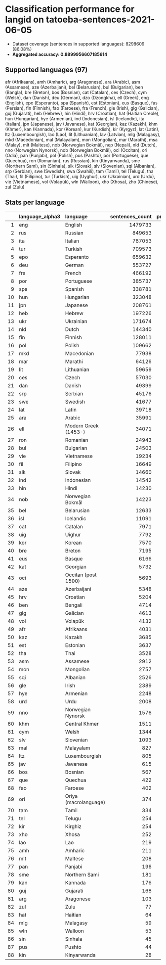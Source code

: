 # Classification performance for langid on tatoeba-sentences-2021-06-05

- Dataset coverage (sentences in supported languages): 8298609 (86.08%)
- **Aggregated accuracy: 0.8899956607185614**

## Supported languages (97)
afr (Afrikaans), amh (Amharic), arg (Aragonese), ara (Arabic), asm (Assamese), aze (Azerbaijani), bel (Belarusian), bul (Bulgarian), ben (Bangla), bre (Breton), bos (Bosnian), cat (Catalan), ces (Czech), cym (Welsh), dan (Danish), deu (German), dzo (Dzongkha), ell (Greek), eng (English), epo (Esperanto), spa (Spanish), est (Estonian), eus (Basque), fas (Persian), fin (Finnish), fao (Faroese), fra (French), gle (Irish), glg (Galician), guj (Gujarati), heb (Hebrew), hin (Hindi), hrv (Croatian), hat (Haitian Creole), hun (Hungarian), hye (Armenian), ind (Indonesian), isl (Icelandic), ita (Italian), jpn (Japanese), jav (Javanese), kat (Georgian), kaz (Kazakh), khm (Khmer), kan (Kannada), kor (Korean), kur (Kurdish), kir (Kyrgyz), lat (Latin), ltz (Luxembourgish), lao (Lao), lit (Lithuanian), lav (Latvian), mlg (Malagasy), mkd (Macedonian), mal (Malayalam), mon (Mongolian), mar (Marathi), msa (Malay), mlt (Maltese), nob (Norwegian Bokmål), nep (Nepali), nld (Dutch), nno (Norwegian Nynorsk), nob (Norwegian Bokmål), oci (Occitan), ori (Odia), pan (Punjabi), pol (Polish), pus (Pashto), por (Portuguese), que (Quechua), ron (Romanian), rus (Russian), kin (Kinyarwanda), sme (Northern Sami), sin (Sinhala), slk (Slovak), slv (Slovenian), sqi (Albanian), srp (Serbian), swe (Swedish), swa (Swahili), tam (Tamil), tel (Telugu), tha (Thai), fil (Filipino), tur (Turkish), uig (Uyghur), ukr (Ukrainian), urd (Urdu), vie (Vietnamese), vol (Volapük), wln (Walloon), xho (Xhosa), zho (Chinese), zul (Zulu)

## Stats per language
|    | language_alpha3   | language              |   sentences_count |   precision |   recall |    f1 |      tp |    fp |      tn |     fn |
|---:|:------------------|:----------------------|------------------:|------------:|---------:|------:|--------:|------:|--------:|-------:|
|  1 | eng               | English               |           1479733 |       0.953 |    0.973 | 0.941 | 1439789 | 70832 | 6748044 |  39944 |
|  2 | rus               | Russian               |            849653 |       0.966 |    0.823 | 0.875 |  699008 | 24596 | 7424360 | 150645 |
|  3 | ita               | Italian               |            787053 |       0.954 |    0.885 | 0.898 |  696690 | 33674 | 7477882 |  90363 |
|  4 | tur               | Turkish               |            709573 |       0.995 |    0.919 | 0.953 |  652061 |  3202 | 7585834 |  57512 |
|  5 | epo               | Esperanto             |            659632 |       0.983 |    0.854 | 0.907 |  563174 |  9712 | 7629265 |  96458 |
|  6 | deu               | German                |            553727 |       0.950 |    0.974 | 0.938 |  539237 | 28349 | 7716533 |  14490 |
|  7 | fra               | French                |            466192 |       0.897 |    0.935 | 0.870 |  436032 | 49971 | 7782446 |  30160 |
|  8 | por               | Portuguese            |            385737 |       0.915 |    0.822 | 0.832 |  317068 | 29566 | 7883306 |  68669 |
|  9 | spa               | Spanish               |            338781 |       0.784 |    0.837 | 0.728 |  283448 | 78313 | 7881515 |  55333 |
| 10 | hun               | Hungarian             |            323048 |       0.977 |    0.929 | 0.942 |  300114 |  7043 | 7968518 |  22934 |
| 11 | jpn               | Japanese              |            208761 |       0.997 |    1.000 | 0.997 |  208702 |   585 | 8089263 |     59 |
| 12 | heb               | Hebrew                |            197226 |       1.000 |    0.999 | 1.000 |  197110 |    14 | 8101369 |    116 |
| 13 | ukr               | Ukrainian             |            171674 |       0.748 |    0.774 | 0.675 |  132961 | 44688 | 8082247 |  38713 |
| 14 | nld               | Dutch                 |            144340 |       0.869 |    0.901 | 0.830 |  130115 | 19610 | 8134659 |  14225 |
| 15 | fin               | Finnish               |            128011 |       0.941 |    0.931 | 0.909 |  119175 |  7527 | 8163071 |   8836 |
| 16 | pol               | Polish                |            109662 |       0.944 |    0.977 | 0.933 |  107088 |  6349 | 8182598 |   2574 |
| 17 | mkd               | Macedonian            |             77938 |       0.582 |    0.482 | 0.443 |   37554 | 27012 | 8193659 |  40384 |
| 18 | mar               | Marathi               |             64126 |       0.988 |    0.700 | 0.815 |   44902 |   563 | 8233920 |  19224 |
| 19 | lit               | Lithuanian            |             59659 |       0.774 |    0.915 | 0.747 |   54565 | 15938 | 8223012 |   5094 |
| 20 | ces               | Czech                 |             57030 |       0.879 |    0.837 | 0.809 |   47732 |  6594 | 8234985 |   9298 |
| 21 | dan               | Danish                |             49399 |       0.739 |    0.602 | 0.594 |   29753 | 10483 | 8238727 |  19646 |
| 22 | srp               | Serbian               |             45176 |       0.214 |    0.392 | 0.184 |   17727 | 64947 | 8188486 |  27449 |
| 23 | swe               | Swedish               |             41677 |       0.782 |    0.802 | 0.713 |   33438 |  9345 | 8247587 |   8239 |
| 24 | lat               | Latin                 |             39718 |       0.939 |    0.196 | 0.322 |    7803 |   509 | 8258382 |  31915 |
| 25 | ara               | Arabic                |             35991 |       0.999 |    0.950 | 0.973 |   34184 |    46 | 8262572 |   1807 |
| 26 | ell               | Modern Greek (1453-)  |             34071 |       1.000 |    1.000 | 1.000 |   34071 |    15 | 8264523 |      0 |
| 27 | ron               | Romanian              |             24943 |       0.637 |    0.906 | 0.617 |   22605 | 12867 | 8260799 |   2338 |
| 28 | bul               | Bulgarian             |             24503 |       0.209 |    0.624 | 0.197 |   15278 | 57734 | 8216372 |   9225 |
| 29 | vie               | Vietnamese            |             19234 |       0.956 |    0.998 | 0.955 |   19192 |   886 | 8278489 |     42 |
| 30 | fil               | Filipino              |             16649 |       0.876 |    0.792 | 0.786 |   13181 |  1860 | 8280100 |   3468 |
| 31 | slk               | Slovak                |             14660 |       0.525 |    0.690 | 0.470 |   10119 |  9140 | 8274809 |   4541 |
| 32 | ind               | Indonesian            |             14542 |       0.528 |    0.731 | 0.481 |   10632 |  9494 | 8274573 |   3910 |
| 33 | hin               | Hindi                 |             14230 |       0.420 |    0.901 | 0.410 |   12825 | 17727 | 8266652 |   1405 |
| 34 | nob               | Norwegian Bokmål      |             14223 |       0.305 |    0.770 | 0.292 |   10958 | 24918 | 8259468 |   3265 |
| 35 | bel               | Belarusian            |             12633 |       0.437 |    0.879 | 0.424 |   11106 | 14321 | 8271655 |   1527 |
| 36 | isl               | Icelandic             |             11091 |       0.874 |    0.929 | 0.846 |   10300 |  1484 | 8286034 |    791 |
| 37 | cat               | Catalan               |              7971 |       0.200 |    0.720 | 0.193 |    5739 | 22950 | 8267688 |   2232 |
| 38 | uig               | Uighur                |              7792 |       0.961 |    0.989 | 0.956 |    7707 |   316 | 8290501 |     85 |
| 39 | kor               | Korean                |              7570 |       0.989 |    1.000 | 0.989 |    7568 |    83 | 8290956 |      2 |
| 40 | bre               | Breton                |              7195 |       0.423 |    0.630 | 0.377 |    4535 |  6179 | 8285235 |   2660 |
| 41 | eus               | Basque                |              6166 |       0.324 |    0.866 | 0.316 |    5338 | 11150 | 8281293 |    828 |
| 42 | kat               | Georgian              |              5732 |       0.997 |    0.996 | 0.995 |    5710 |    19 | 8292858 |     22 |
| 43 | oci               | Occitan (post 1500)   |              5693 |       0.341 |    0.505 | 0.292 |    2873 |  5547 | 8287369 |   2820 |
| 44 | aze               | Azerbaijani           |              5348 |       0.233 |    0.756 | 0.224 |    4044 | 13343 | 8279918 |   1304 |
| 45 | hrv               | Croatian              |              5204 |       0.155 |    0.650 | 0.149 |    3384 | 18473 | 8274932 |   1820 |
| 46 | ben               | Bengali               |              4714 |       0.659 |    0.977 | 0.654 |    4605 |  2380 | 8291515 |    109 |
| 47 | glg               | Galician              |              4613 |       0.066 |    0.520 | 0.064 |    2400 | 33789 | 8260207 |   2213 |
| 48 | vol               | Volapük               |              4132 |       0.554 |    0.265 | 0.313 |    1093 |   880 | 8293597 |   3039 |
| 49 | afr               | Afrikaans             |              4031 |       0.300 |    0.462 | 0.255 |    1861 |  4338 | 8290240 |   2170 |
| 50 | kaz               | Kazakh                |              3685 |       0.368 |    0.943 | 0.364 |    3476 |  5968 | 8288956 |    209 |
| 51 | est               | Estonian              |              3637 |       0.226 |    0.689 | 0.215 |    2505 |  8560 | 8286412 |   1132 |
| 52 | tha               | Thai                  |              3528 |       0.998 |    1.000 | 0.998 |    3528 |     7 | 8295074 |      0 |
| 53 | asm               | Assamese              |              2912 |       0.853 |    0.227 | 0.348 |     662 |   114 | 8295583 |   2250 |
| 54 | mon               | Mongolian             |              2757 |       0.288 |    0.950 | 0.286 |    2618 |  6463 | 8289389 |    139 |
| 55 | sqi               | Albanian              |              2526 |       0.764 |    0.905 | 0.735 |    2285 |   704 | 8295379 |    241 |
| 56 | gle               | Irish                 |              2389 |       0.392 |    0.840 | 0.378 |    2007 |  3108 | 8293112 |    382 |
| 57 | hye               | Armenian              |              2248 |       0.992 |    0.911 | 0.946 |    2048 |    17 | 8296344 |    200 |
| 58 | urd               | Urdu                  |              2008 |       0.853 |    0.947 | 0.833 |    1901 |   328 | 8296273 |    107 |
| 59 | nno               | Norwegian Nynorsk     |              1576 |       0.144 |    0.501 | 0.134 |     789 |  4696 | 8292337 |    787 |
| 60 | khm               | Central Khmer         |              1511 |       0.997 |    0.975 | 0.985 |    1473 |     4 | 8297094 |     38 |
| 61 | cym               | Welsh                 |              1344 |       0.300 |    0.682 | 0.281 |     916 |  2133 | 8295132 |    428 |
| 62 | slv               | Slovenian             |              1093 |       0.044 |    0.681 | 0.044 |     744 | 16127 | 8281389 |    349 |
| 63 | mal               | Malayalam             |               827 |       1.000 |    1.000 | 1.000 |     827 |     0 | 8297782 |      0 |
| 64 | ltz               | Luxembourgish         |               805 |       0.383 |    0.343 | 0.280 |     276 |   444 | 8297360 |    529 |
| 65 | jav               | Javanese              |               615 |       0.105 |    0.486 | 0.100 |     299 |  2542 | 8295452 |    316 |
| 66 | bos               | Bosnian               |               567 |       0.011 |    0.053 | 0.010 |      30 |  2722 | 8295320 |    537 |
| 67 | que               | Quechua               |               422 |       0.549 |    0.382 | 0.380 |     161 |   132 | 8298055 |    261 |
| 68 | fao               | Faroese               |               402 |       0.253 |    0.281 | 0.191 |     113 |   333 | 8297874 |    289 |
| 69 | ori               | Oriya (macrolanguage) |               374 |       1.000 |    0.992 | 0.996 |     371 |     0 | 8298235 |      3 |
| 70 | tam               | Tamil                 |               334 |       0.988 |    1.000 | 0.988 |     334 |     4 | 8298271 |      0 |
| 71 | tel               | Telugu                |               254 |       0.996 |    1.000 | 0.996 |     254 |     1 | 8298354 |      0 |
| 72 | kir               | Kirghiz               |               254 |       0.049 |    0.118 | 0.041 |      30 |   588 | 8297767 |    224 |
| 73 | xho               | Xhosa                 |               252 |       0.110 |    0.575 | 0.106 |     145 |  1174 | 8297183 |    107 |
| 74 | lao               | Lao                   |               219 |       0.952 |    1.000 | 0.952 |     219 |    11 | 8298379 |      0 |
| 75 | amh               | Amharic               |               211 |       0.770 |    1.000 | 0.770 |     211 |    63 | 8298335 |      0 |
| 76 | mlt               | Maltese               |               208 |       0.034 |    0.817 | 0.034 |     170 |  4791 | 8293610 |     38 |
| 77 | pan               | Panjabi               |               196 |       0.985 |    1.000 | 0.985 |     196 |     3 | 8298410 |      0 |
| 78 | sme               | Northern Sami         |               181 |       0.190 |    0.320 | 0.158 |      58 |   248 | 8298180 |    123 |
| 79 | kan               | Kannada               |               176 |       1.000 |    1.000 | 1.000 |     176 |     0 | 8298433 |      0 |
| 80 | guj               | Gujarati              |               168 |       0.966 |    1.000 | 0.966 |     168 |     6 | 8298435 |      0 |
| 81 | arg               | Aragonese             |               103 |       0.002 |    0.029 | 0.002 |       3 |  1529 | 8296977 |    100 |
| 82 | zul               | Zulu                  |                77 |       0.054 |    0.286 | 0.051 |      22 |   383 | 8298149 |     55 |
| 83 | hat               | Haitian               |                64 |       0.008 |    0.406 | 0.008 |      26 |  3176 | 8295369 |     38 |
| 84 | mlg               | Malagasy              |                59 |       0.017 |    0.559 | 0.017 |      33 |  1949 | 8296601 |     26 |
| 85 | wln               | Walloon               |                53 |       0.015 |    0.528 | 0.015 |      28 |  1847 | 8296709 |     25 |
| 86 | sin               | Sinhala               |                45 |       0.738 |    1.000 | 0.738 |      45 |    16 | 8298548 |      0 |
| 87 | pus               | Pushto                |                44 |       0.178 |    0.432 | 0.159 |      19 |    88 | 8298477 |     25 |
| 88 | kin               | Kinyarwanda           |                28 |       0.005 |    0.214 | 0.005 |       6 |  1135 | 8297446 |     22 |
